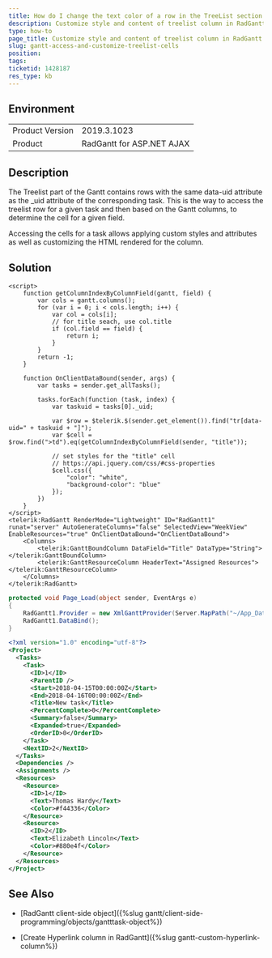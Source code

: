 ```yaml
---
title: How do I change the text color of a row in the TreeList section of a Gantt chart
description: Customize style and content of treelist column in RadGantt.
type: how-to
page_title: Customize style and content of treelist column in RadGantt
slug: gantt-access-and-customize-treelist-cells
position: 
tags: 
ticketid: 1428187
res_type: kb
---
```


## Environment
<table>
	<tbody>
		<tr>
			<td>Product Version</td>
			<td>2019.3.1023</td>
		</tr>
		<tr>
			<td>Product</td>
			<td>RadGantt for ASP.NET AJAX</td>
		</tr>
	</tbody>
</table>


## Description

The Treelist part of the Gantt contains rows with the same data-uid attribute as the _uid attribute of the corresponding task. This is the way to access the treelist row for a given task and then based on the Gantt columns, to determine the cell for a given field. 

Accessing the cells for a task allows applying custom styles and attributes as well as customizing the HTML rendered for the column.

## Solution

````ASPNET
<script>
    function getColumnIndexByColumnField(gantt, field) {
        var cols = gantt.columns();
        for (var i = 0; i < cols.length; i++) {
            var col = cols[i];
            // for title seach, use col.title
            if (col.field == field) {
                return i;
            }
        }
        return -1;
    }

    function OnClientDataBound(sender, args) {
        var tasks = sender.get_allTasks();

        tasks.forEach(function (task, index) {
            var taskuid = tasks[0]._uid;

            var $row = $telerik.$(sender.get_element()).find("tr[data-uid=" + taskuid + "]");
            var $cell = $row.find(">td").eq(getColumnIndexByColumnField(sender, "title"));

            // set styles for the "title" cell
            // https://api.jquery.com/css/#css-properties
            $cell.css({
                "color": "white",
                "background-color": "blue"
            });
        })
    }
</script>
<telerik:RadGantt RenderMode="Lightweight" ID="RadGantt1" runat="server" AutoGenerateColumns="false" SelectedView="WeekView" EnableResources="true" OnClientDataBound="OnClientDataBound">
    <Columns>
        <telerik:GanttBoundColumn DataField="Title" DataType="String"></telerik:GanttBoundColumn>
        <telerik:GanttResourceColumn HeaderText="Assigned Resources"></telerik:GanttResourceColumn>
    </Columns>
</telerik:RadGantt>
````

````C#
protected void Page_Load(object sender, EventArgs e)
{
    RadGantt1.Provider = new XmlGanttProvider(Server.MapPath("~/App_Data/Gantt.xml"), true);
    RadGantt1.DataBind();
}  
````

````XML
<?xml version="1.0" encoding="utf-8"?>
<Project>
  <Tasks>
    <Task>
      <ID>1</ID>
      <ParentID />
      <Start>2018-04-15T00:00:00Z</Start>
      <End>2018-04-16T00:00:00Z</End>
      <Title>New task</Title>
      <PercentComplete>0</PercentComplete>
      <Summary>false</Summary>
      <Expanded>true</Expanded>
      <OrderID>0</OrderID>
    </Task>
    <NextID>2</NextID>
  </Tasks>
  <Dependencies />
  <Assignments />
  <Resources>
    <Resource>
      <ID>1</ID>
      <Text>Thomas Hardy</Text>
      <Color>#f44336</Color>
    </Resource>
    <Resource>
      <ID>2</ID>
      <Text>Elizabeth Lincoln</Text>
      <Color>#880e4f</Color>
    </Resource>
  </Resources>
</Project>
````

## See Also

* [RadGantt client-side object]({%slug gantt/client-side-programming/objects/gantttask-object%})

* [Create Hyperlink column in RadGantt]({%slug gantt-custom-hyperlink-column%})


